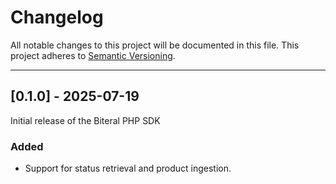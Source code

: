 # Changelog

All notable changes to this project will be documented in this file. This project adheres to [Semantic Versioning](https://semver.org).

---

## [0.1.0] - 2025-07-19
Initial release of the Biteral PHP SDK

### Added
- Support for status retrieval and product ingestion.
